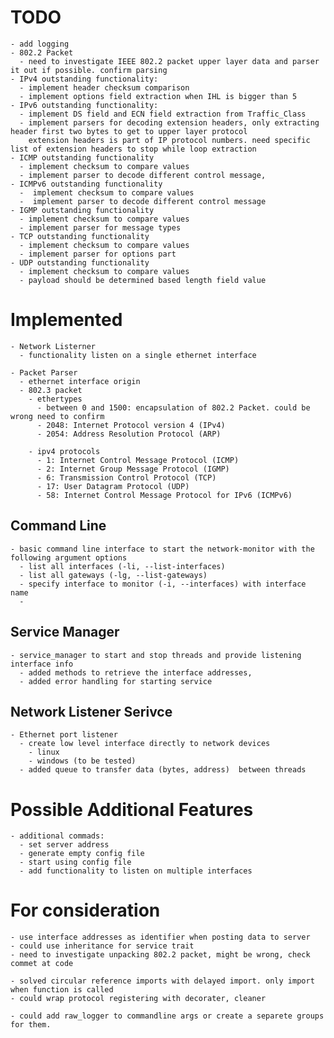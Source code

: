 
# TODO

    - add logging
    - 802.2 Packet
      - need to investigate IEEE 802.2 packet upper layer data and parser it out if possible. confirm parsing
    - IPv4 outstanding functionality:
      - implement header checksum comparison
      - implement options field extraction when IHL is bigger than 5
    - IPv6 outstanding functionality:
      - implement DS field and ECN field extraction from Traffic_Class
      - implement parsers for decoding extension headers, only extracting header first two bytes to get to upper layer protocol
        extension headers is part of IP protocol numbers. need specific list of extension headers to stop while loop extraction
    - ICMP outstanding functionality
      - implement checksum to compare values
      - implement parser to decode different control message,
    - ICMPv6 outstanding functionality
      -  implement checksum to compare values
      -  implement parser to decode different control message
    - IGMP outstanding functionality
      - implement checksum to compare values
      - implement parser for message types
    - TCP outstanding functionality
      - implement checksum to compare values
      - implement parser for options part
    - UDP outstanding functionality 
      - implement checksum to compare values
      - payload should be determined based length field value
      
# Implemented

    - Network Listerner
      - functionality listen on a single ethernet interface
    
    - Packet Parser
      - ethernet interface origin
      - 802.3 packet
        - ethertypes
          - between 0 and 1500: encapsulation of 802.2 Packet. could be wrong need to confirm
          - 2048: Internet Protocol version 4 (IPv4)
          - 2054: Address Resolution Protocol (ARP)
        
        - ipv4 protocols
          - 1: Internet Control Message Protocol (ICMP)
          - 2: Internet Group Message Protocol (IGMP)
          - 6: Transmission Control Protocol (TCP)
          - 17: User Datagram Protocol (UDP)
          - 58: Internet Control Message Protocol for IPv6 (ICMPv6)

## Command Line
    - basic command line interface to start the network-monitor with the following argument options
      - list all interfaces (-li, --list-interfaces)
      - list all gateways (-lg, --list-gateways)
      - specify interface to monitor (-i, --interfaces) with interface name
      - 
## Service Manager
    - service_manager to start and stop threads and provide listening interface info
      - added methods to retrieve the interface addresses,
      - added error handling for starting service
      
## Network Listener Serivce
    - Ethernet port listener
      - create low level interface directly to network devices
        - linux
        - windows (to be tested)
      - added queue to transfer data (bytes, address)  between threads

# Possible Additional Features
    - additional commads:
      - set server address
      - generate empty config file
      - start using config file
      - add functionality to listen on multiple interfaces

# For consideration 
    - use interface addresses as identifier when posting data to server
    - could use inheritance for service trait
    - need to investigate unpacking 802.2 packet, might be wrong, check commet at code

    - solved circular reference imports with delayed import. only import when function is called
    - could wrap protocol registering with decorater, cleaner

    - could add raw_logger to commandline args or create a separete groups for them.
